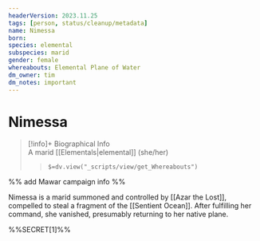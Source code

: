 ```yaml
---
headerVersion: 2023.11.25
tags: [person, status/cleanup/metadata]
name: Nimessa
born:
species: elemental
subspecies: marid
gender: female
whereabouts: Elemental Plane of Water
dm_owner: tim
dm_notes: important
---
```

# Nimessa
>[!info]+ Biographical Info  
> A marid [[Elementals|elemental]] (she/her)  
>> `$=dv.view("_scripts/view/get_Whereabouts")`

%% add Mawar campaign info %%

Nimessa is a marid summoned and controlled by [[Azar the Lost]], compelled to steal a fragment of the [[Sentient Ocean]]. After fulfilling her command, she vanished, presumably returning to her native plane. 

%%SECRET[1]%%
